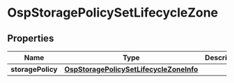 # OspStoragePolicySetLifecycleZone

## Properties
Name | Type | Description | Notes
------------ | ------------- | ------------- | -------------
**storagePolicy** | [**OspStoragePolicySetLifecycleZoneInfo**](OspStoragePolicySetLifecycleZoneInfo.md) |  |  [optional]
